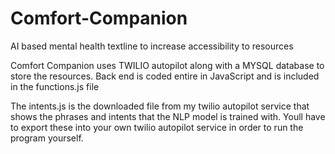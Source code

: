 # Comfort-Companion 
AI based mental health textline to increase accessibility to resources

Comfort Companion uses TWILIO autopilot along with a MYSQL database to store the resources. Back end is coded entire in JavaScript and is included in the functions.js file

The intents.js is the downloaded file from my twilio autopilot service that shows the phrases and intents that the NLP model is trained with. Youll have to export these into your own twilio autopilot service in order to run the program yourself.

